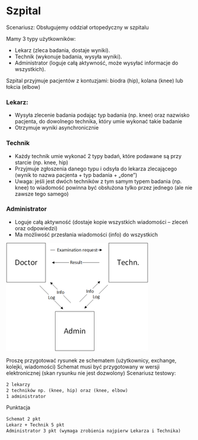 # Szpital

Scenariusz: Obsługujemy oddział ortopedyczny w szpitalu

Mamy 3 typy użytkowników:
* Lekarz (zleca badania, dostaje wyniki).
* Technik (wykonuje badania, wysyła wyniki).
* Administrator (loguje całą aktywność, może wysyłać informacje do wszystkich).

Szpital przyjmuje pacjentów z kontuzjami: biodra (hip), kolana (knee) lub łokcia (elbow)

### Lekarz:

* Wysyła zlecenie badania podając typ badania (np. knee) oraz nazwisko pacjenta, do dowolnego technika, który umie wykonać takie badanie
* Otrzymuje wyniki asynchronicznie

### Technik

* Każdy technik umie wykonać 2 typy badań, które podawane są przy starcie (np. knee, hip)
* Przyjmuje zgłoszenia danego typu i odsyła do lekarza zlecającego (wynik to nazwa pacjenta + typ badania + „done”)
* Uwaga: jeśli jest dwóch techników z tym samym typem badania (np. knee) to wiadomość powinna być obsłużona tylko przez jednego (ale nie zawsze tego samego)

### Administrator

* Loguje całą aktywność (dostaje kopie wszystkich wiadomości – zleceń oraz odpowiedzi)
* Ma możliwość przesłania wiadomości (info) do wszystkich

![Diagram systemu](homework_diagram.png)

Proszę przygotować rysunek ze schematem (użytkownicy, exchange, kolejki, wiadomości)
Schemat musi być przygotowany w wersji elektronicznej (skan rysunku nie jest dozwolony)
Scenariusz testowy:

    2 lekarzy
    2 techników np. (knee, hip) oraz (knee, elbow)
    1 administrator

Punktacja

    Schemat 2 pkt
    Lekarz + Technik 5 pkt
    Administrator 3 pkt (wymaga zrobienia najpierw Lekarza i Technika)

